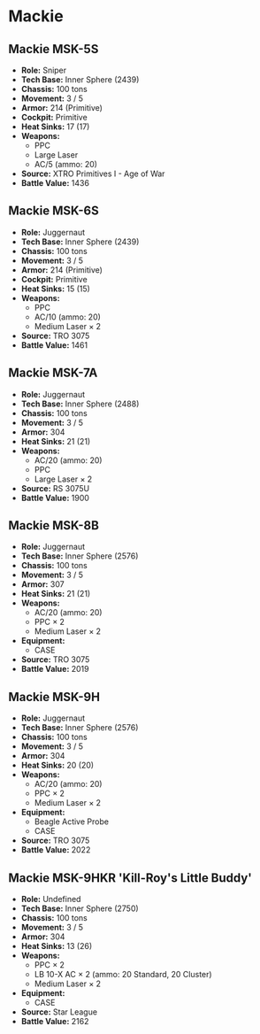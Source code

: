 # Mackie
## Mackie MSK-5S
- **Role:** Sniper
- **Tech Base:** Inner Sphere (2439)
- **Chassis:** 100 tons
- **Movement:** 3 / 5
- **Armor:** 214 (Primitive)
- **Cockpit:** Primitive
- **Heat Sinks:** 17 (17)
- **Weapons:**
  - PPC
  - Large Laser
  - AC/5 (ammo: 20)
- **Source:** XTRO Primitives I - Age of War
- **Battle Value:** 1436

## Mackie MSK-6S
- **Role:** Juggernaut
- **Tech Base:** Inner Sphere (2439)
- **Chassis:** 100 tons
- **Movement:** 3 / 5
- **Armor:** 214 (Primitive)
- **Cockpit:** Primitive
- **Heat Sinks:** 15 (15)
- **Weapons:**
  - PPC
  - AC/10 (ammo: 20)
  - Medium Laser × 2
- **Source:** TRO 3075
- **Battle Value:** 1461

## Mackie MSK-7A
- **Role:** Juggernaut
- **Tech Base:** Inner Sphere (2488)
- **Chassis:** 100 tons
- **Movement:** 3 / 5
- **Armor:** 304
- **Heat Sinks:** 21 (21)
- **Weapons:**
  - AC/20 (ammo: 20)
  - PPC
  - Large Laser × 2
- **Source:** RS 3075U
- **Battle Value:** 1900

## Mackie MSK-8B
- **Role:** Juggernaut
- **Tech Base:** Inner Sphere (2576)
- **Chassis:** 100 tons
- **Movement:** 3 / 5
- **Armor:** 307
- **Heat Sinks:** 21 (21)
- **Weapons:**
  - AC/20 (ammo: 20)
  - PPC × 2
  - Medium Laser × 2
- **Equipment:**
  - CASE
- **Source:** TRO 3075
- **Battle Value:** 2019

## Mackie MSK-9H
- **Role:** Juggernaut
- **Tech Base:** Inner Sphere (2576)
- **Chassis:** 100 tons
- **Movement:** 3 / 5
- **Armor:** 304
- **Heat Sinks:** 20 (20)
- **Weapons:**
  - AC/20 (ammo: 20)
  - PPC × 2
  - Medium Laser × 2
- **Equipment:**
  - Beagle Active Probe
  - CASE
- **Source:** TRO 3075
- **Battle Value:** 2022

## Mackie MSK-9HKR 'Kill-Roy's Little Buddy'
- **Role:** Undefined
- **Tech Base:** Inner Sphere (2750)
- **Chassis:** 100 tons
- **Movement:** 3 / 5
- **Armor:** 304
- **Heat Sinks:** 13 (26)
- **Weapons:**
  - PPC × 2
  - LB 10-X AC × 2 (ammo: 20 Standard, 20 Cluster)
  - Medium Laser × 2
- **Equipment:**
  - CASE
- **Source:** Star League
- **Battle Value:** 2162

